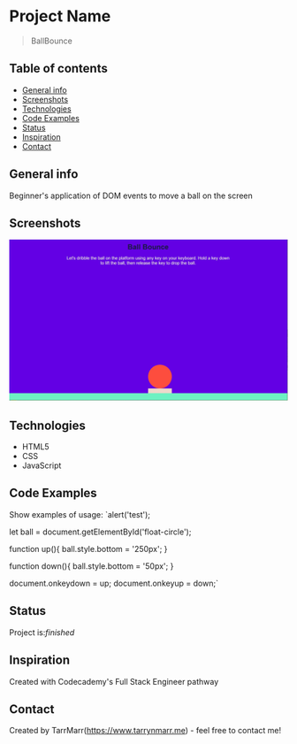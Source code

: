 # Project Name
> BallBounce

## Table of contents
* [General info](#general-info)
* [Screenshots](#screenshots)
* [Technologies](#technologies)
* [Code Examples](#code-examples)
* [Status](#status)
* [Inspiration](#inspiration)
* [Contact](#contact)

## General info
Beginner's application of DOM events to move a ball on the screen 

## Screenshots
![Example screenshot](https://github.com/TarrMarr/ballBounce/blob/main/screenshot.JPG)

## Technologies
* HTML5
* CSS
* JavaScript  

## Code Examples
Show examples of usage:
`alert('test');

let ball = document.getElementById('float-circle');

function up(){
  ball.style.bottom = '250px';
}

function down(){
  ball.style.bottom = '50px';
}

document.onkeydown = up;
document.onkeyup = down;`

## Status
Project is:_finished_

## Inspiration
Created with Codecademy's Full Stack Engineer pathway 

## Contact
Created by TarrMarr(https://www.tarrynmarr.me) - feel free to contact me!
